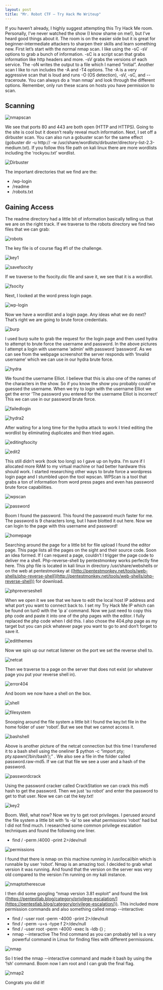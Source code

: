 ```yaml
---
layout: post
title: "Mr. Robot CTF – Try Hack Me Writeup"
---
```


If you haven’t already, I highly suggest attempting this Try Hack Me room. Personally, I’ve never watched the show (I know shame on me!), but I’ve heard good things about it. The room is on the easier side but it is great for beginner-intermediate attackers to sharpen their skills and learn something new. First let’s start with the normal nmap scan. I like using the -sC -sV options to grab a bunch of information. -sC is a script scan that grabs information like http headers and more. -sV grabs the versions of each service. The -oN writes the output to a file which I named “initial”. Another scan I like to run includes the -A and -T4 options. The -A is a very aggressive scan that is loud and runs -O (OS detection), -sV, -sC, and --traceroute. You can always do a ‘man nmap’ and look through the different options. Remember, only run these scans on hosts you have permission to scan.

<h2>Scanning</h2>

![nmapscan](/images/MrRobotPics/Capture.PNG)

We see that ports 80 and 443 are both open (HTTP and HTTPS). Going to the site is cool but it doesn’t really reveal much information. Next, I set off a dirbuster scan. You can also run a gobuster scan for the same effect (gobuster dir -u http://<boxIP> -w /usr/share/wordlists/dirbuster/directory-list-2.3-medium.txt). If you follow this file path on kali linux there are more wordlists including the ‘rockyou.txt’ wordlist.
 
![Dirbuster](/images/MrRobotPics/Capture1.PNG)

The important directories that we find are the:
-	/wp-login
-	/readme
-	/robots.txt

<h2>Gaining Access</h2>

The readme directory had a little bit of information basically telling us that we are on the right track. If we traverse to the robots directory we find two files that we can grab:
 
![robots](/images/MrRobotPics/Capture2.PNG)

The key file is of course flag #1 of the challenge.
 
![key1](/images/MrRobotPics/Capture3.PNG)

![savefsocity](/images/MrRobotPics/Capture4.PNG)

If we traverse to the fsocity.dic file and save it, we see that it is a wordlist.
 
![fsocity](/images/MrRobotPics/Capture5.PNG)

Next, I looked at the word press login page.
 
![wp-login](/images/MrRobotPics/Capture6.PNG)

Now we have a wordlist and a login page. Any ideas what we do next? That’s right we are going to brute force credentials.
 
![burp](/images/MrRobotPics/Capture7.PNG)

I used burp suite to grab the request for the login page and then used hydra to attempt to brute force the username and password. In the above pictures I attempt a login with username ‘admin’ with password ‘password’. As we can see from the webpage screenshot the server responds with ‘Invalid username’ which we can use in our hydra brute force.
 
![hydra](/images/MrRobotPics/Capture8.PNG)

We found the username Elliot. I believe that this is also one of the names of the characters in the show. So if you know the show you probably could’ve guessed the username. When we try to login with the username Elliot we get the error ‘The password you entered for the username Elliot is incorrect’ This we can use in our password brute force. 
 
![failedlogin](/images/MrRobotPics/Capture11.PNG)

![hydra2](/images/MrRobotPics/Capture9.PNG)

After waiting for a long time for the hydra attack to work I tried editing the wordlist by eliminating duplicates and then tried again. 
 
![editingfsocity](/images/MrRobotPics/Capture12.PNG)

![edit2](/images/MrRobotPics/Capture13.PNG)

This still didn’t work (took too long) so I gave up on hydra. I’m sure if I allocated more RAM to my virtual machine or had better hardware this should work. I started researching other ways to brute force a wordpress login page and I stumbled upon the tool wpscan.  WPScan is a tool that grabs a ton of information from word press pages and even has password brute force capabilities.
 
![wpscan](/images/MrRobotPics/Capture14.PNG)

![password](/images/MrRobotPics/Capture15.PNG)

Boom I found the password. This found the password much faster for me. The password is 9 characters long, but I have blotted it out here. Now we can login to the page with this username and password!
 
![homepage](/images/MrRobotPics/Capture30.PNG)

Searching around the page for a little bit for file upload I found the editor page. This page lists all the pages on the sight and their source code. Soon an idea formed. If I can request a page, couldn’t I trigger the page code to deliver me a shell. Php-reverse-shell by pentestmonkey works perfectly fine here. This php file is located in kali linux in directory /usr/share/webshells or on the web at pentestmonkey at ([http://pentestmonkey.net/tools/web-shells/php-reverse-shell](http://pentestmonkey.net/tools/web-shells/php-reverse-shell)) for download. 

![phpreverseshell](/images/MrRobotPics/Capture16.PNG)

When we open it we see that we have to edit the local host IP address and what port you want to connect back to. I set my Try Hack Me IP which can be found on tun0 with the ‘ip a’ command. Now we just need to copy this php code and paste it into one of the php pages with the editor. I fully replaced the php code when I did this. I also chose the 404.php page as my target but you can pick whatever page you want to go to and don’t forget to save it.
 
![editthemes](/images/MrRobotPics/Capture17.PNG)

Now we spin up our netcat listener on the port we set the reverse shell to.
 
![netcat](/images/MrRobotPics/Capture18.PNG)

Then we traverse to a page on the server that does not exist (or whatever page you put your reverse shell in).
 
![error404](/images/MrRobotPics/Capture19.PNG)

And boom we now have a shell on the box.
 
![shell](/images/MrRobotPics/Capture20.PNG)

![filesystem](/images/MrRobotPics/Capture21.PNG)

Snooping around the file system a little bit I found the key.txt file in the home folder of user ‘robot’. But we see that we cannot access it.
 
![bashshell](/images/MrRobotPics/Capture22.PNG)

Above is another picture of the netcat connection but this time I transferred it to a bash shell using the oneliner $ python -c “import pty; pty.spawn(‘/bin/bash’);” . We also see a file in the folder called password.raw-md5. If we cat that file we see a user and a hash of the password. 
 
![passwordcrack](/images/MrRobotPics/Capture23edited.jpg)

Using the password cracker called CrackStation we can crack this md5 hash to get the password. Then we just ‘su robot’ and enter the password to get to that user. Now we can cat the key.txt!
 
![key2](/images/MrRobotPics/Capture24edited.jpg)

Boom. Well, what now? Now we try to get root privileges. I perused around the file system a little bit with ‘ls -la’ to see what permissions ‘robot’ had but I did not find much. I researched some common privilege escalation techniques and found the following one liner. 
-	find / -perm /4000 -print 2>/dev/null
 
![permissions](/images/MrRobotPics/Capture26.PNG)

I found that there is nmap on this machine running in /usr/local/bin which is runnable by user ‘robot’. Nmap is an amazing tool. I decided to grab what version it was running. And found that the version on the server was very old compared to the version I’m running on my kali instance. 
 
![nmaptotherescue](/images/MrRobotPics/Capture27.PNG)

I then did some googling “nmap version 3.81 exploit” and found the link ([https://pentestlab.blog/category/privilege-escalation/](https://pentestlab.blog/category/privilege-escalation/)). This included more permission commands and also something called nmap --interactive:
-	find / -user root -perm -4000 -print 2>/dev/null
-	find / -perm -u=s -type f 2>/dev/null
-	find / -user root -perm -4000 -exec ls -ldb {} \;
-	nmap --interactive
The find command as you can probably tell is a very powerful command in Linux for finding files with different permissions.
 
![nmap](/images/MrRobotPics/Capture28.PNG)

So I tried the nmap --interactive command and made it bash by using the ‘!sh’ command. Boom now I am root and I can grab the final flag.
 
![nmap2](/images/MrRobotPics/Capture29edited.jpg)

Congrats you did it!

